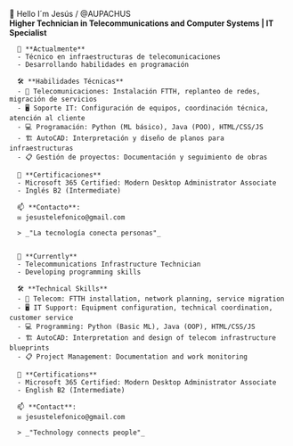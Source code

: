 
  
👋 Hello I´m Jesús / @AUPACHUS  
**Higher Technician in Telecommunications and Computer Systems | IT Specialist**  
      
      🔭 **Actualmente**  
      - Técnico en infraestructuras de telecomunicaciones  
      - Desarrollando habilidades en programación  
      
      🛠 **Habilidades Técnicas**  
      - 🔌 Telecomunicaciones: Instalación FTTH, replanteo de redes, migración de servicios  
      - 🖥️ Soporte IT: Configuración de equipos, coordinación técnica, atención al cliente  
      - 💻 Programación: Python (ML básico), Java (POO), HTML/CSS/JS  
      - 🏗️ AutoCAD: Interpretación y diseño de planos para infraestructuras  
      - 📋 Gestión de proyectos: Documentación y seguimiento de obras  
      
      📜 **Certificaciones**  
      - Microsoft 365 Certified: Modern Desktop Administrator Associate  
      - Inglés B2 (Intermediate)  
      
      📫 **Contacto**:  
      ✉️ jesustelefonico@gmail.com  
      
      > _"La tecnología conecta personas"_
   
      
      🔭 **Currently**  
      - Telecommunications Infrastructure Technician  
      - Developing programming skills  
      
      🛠 **Technical Skills**  
      - 🔌 Telecom: FTTH installation, network planning, service migration  
      - 🖥️ IT Support: Equipment configuration, technical coordination, customer service  
      - 💻 Programming: Python (Basic ML), Java (OOP), HTML/CSS/JS  
      - 🏗️ AutoCAD: Interpretation and design of telecom infrastructure blueprints  
      - 📋 Project Management: Documentation and work monitoring  
      
      📜 **Certifications**  
      - Microsoft 365 Certified: Modern Desktop Administrator Associate  
      - English B2 (Intermediate)  
      
      📫 **Contact**:  
      ✉️ jesustelefonico@gmail.com  
      
      > _"Technology connects people"_
   
